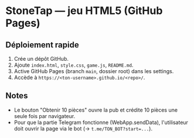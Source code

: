 # StoneTap — jeu HTML5 (GitHub Pages)

## Déploiement rapide
1. Crée un dépôt GitHub.
2. Ajoute `index.html`, `style.css`, `game.js`, `README.md`.
3. Active GitHub Pages (branch `main`, dossier root) dans les settings.
4. Accède à `https://<ton-username>.github.io/<repo>/`.

## Notes
- Le bouton "Obtenir 10 pièces" ouvre la pub et crédite 10 pièces une seule fois par navigateur.
- Pour que la partie Telegram fonctionne (WebApp.sendData), l'utilisateur doit ouvrir la page via le bot (-> `t.me/TON_BOT?start=...`).

